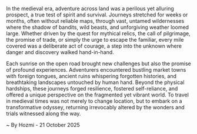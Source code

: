 
In the medieval era, adventure across land was a perilous yet alluring prospect, a true test of spirit and survival. Journeys stretched for weeks or months, often without reliable maps, through vast, untamed wildernesses where the shadow of bandits, wild beasts, and unforgiving weather loomed large. Whether driven by the quest for mythical relics, the call of pilgrimage, the promise of trade, or simply the urge to escape the familiar, every mile covered was a deliberate act of courage, a step into the unknown where danger and discovery walked hand-in-hand.

Each sunrise on the open road brought new challenges but also the promise of profound experiences. Adventurers encountered bustling market towns with foreign tongues, ancient ruins whispering forgotten histories, and breathtaking landscapes untouched by human hand. Beyond the physical hardships, these journeys forged resilience, fostered self-reliance, and offered a unique perspective on the fragmented yet vibrant world. To travel in medieval times was not merely to change location, but to embark on a transformative odyssey, returning irrevocably altered by the wonders and trials witnessed along the way.

~ By Hozmi - 21 October 2025
